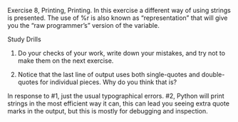 Exercise 8, Printing, Printing. In this exercise a different way of using strings is presented. The use of %r is also known as “representation” that will give you the “raw programmer’s” version of the variable.

Study Drills

1.	Do your checks of your work, write down your mistakes, and try not to make them on the next exercise.

2.	Notice that the last line of output uses both single-quotes and double-quotes for individual pieces. Why do you think that is?

In response to #1, just the usual typographical errors. #2, Python will print strings in the most efficient way it can, this can lead you seeing extra quote marks in the output, but this is mostly for debugging and inspection.
